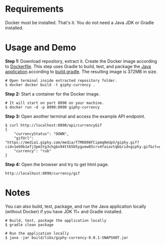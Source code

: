 # Requirements
Docker must be installed. That's it. You do not need a Java JDK or Gradle installed.


# Usage and Demo
**Step 1:** Download repository, extract it. Create the Docker image according to [Dockerfile](Dockerfile).
This step uses Gradle to build, test, and package the [Java application](src/main/java/ru/borisov/giphycurrency/GiphyCurrencyApplication.java)
according to [build.gradle](build.gradle). The resulting image is 372MB in size.

```shell
# Open terminal inside extracted repository folder.
$ docker docker build -t giphy-currency .
```

**Step 2:** Start a container for the Docker image.

```shell
# It will start on port 8090 on your machine.
$ docker run -d -p 8090:8090 giphy-currency
```

**Step 3:** Open another terminal and access the example API endpoint.

```shell
$ curl http://localhost:8090/api/currencyGif
{
    "currencyStatus": "DOWN",
    "gifUrl": "https://media1.giphy.com/media/f7MO098FCipmq0eUpV/giphy.gif?cid=1eb9b1efj3pm3tg3chgbx94ttb5b5yguew85crv4faiovtqb&rid=giphy.gif&ct=g",
    "currency": "rub"
}
```

**Step 4:** Open the browser and try to get html page.

```shell
http://localhost:8090/currency/gif
```


# Notes

You can also build, test, package, and run the Java application locally (without Docker)
if you have JDK 11+ and Gradle installed.

```shell
# Build, test, package the application locally
$ gradle clean package

# Run the application locally
$ java -jar build/libs/giphy-currency-0.0.1-SNAPSHOT.jar
```
